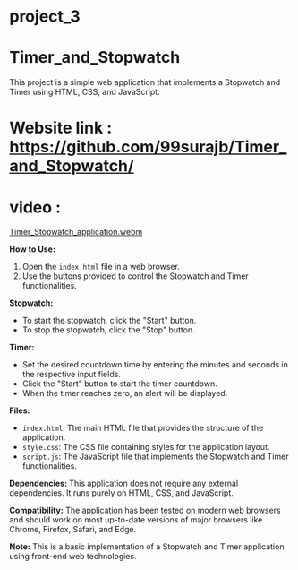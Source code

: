 # project_3
# Timer_and_Stopwatch
This project is a simple web application that implements a Stopwatch and Timer using HTML, CSS, and JavaScript.
# Website link : https://github.com/99surajb/Timer_and_Stopwatch/ 
# video : 
[Timer_Stopwatch_application.webm](https://github.com/99surajb/project_3/assets/115926149/be63bf17-9fe5-43a5-9f84-7f50f3105e3d)

**How to Use:**

1. Open the `index.html` file in a web browser.
2. Use the buttons provided to control the Stopwatch and Timer functionalities.

**Stopwatch:**
- To start the stopwatch, click the "Start" button.
- To stop the stopwatch, click the "Stop" button.


**Timer:**
- Set the desired countdown time by entering the minutes and seconds in the respective input fields.
- Click the "Start" button to start the timer countdown.
- When the timer reaches zero, an alert will be displayed.

**Files:**
- `index.html`: The main HTML file that provides the structure of the application.
- `style.css`: The CSS file containing styles for the application layout.
- `script.js`: The JavaScript file that implements the Stopwatch and Timer functionalities.

**Dependencies:**
This application does not require any external dependencies. It runs purely on HTML, CSS, and JavaScript.

**Compatibility:**
The application has been tested on modern web browsers and should work on most up-to-date versions of major browsers like Chrome, Firefox, Safari, and Edge.

**Note:**
This is a basic implementation of a Stopwatch and Timer application using front-end web technologies. 
